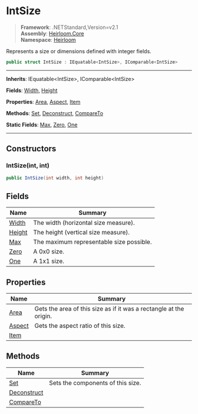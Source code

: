 # IntSize

> **Framework**: .NETStandard,Version=v2.1  
> **Assembly**: [Heirloom.Core][0]  
> **Namespace**: [Heirloom][0]  

Represents a size or dimensions defined with integer fields.

```cs
public struct IntSize : IEquatable<IntSize>, IComparable<IntSize>
```

--------------------------------------------------------------------------------

**Inherits**: IEquatable\<IntSize>, IComparable\<IntSize>

**Fields**: [Width][1], [Height][2]

**Properties**: [Area][3], [Aspect][4], [Item][5]

**Methods**: [Set][6], [Deconstruct][7], [CompareTo][8]

**Static Fields**: [Max][9], [Zero][10], [One][11]

--------------------------------------------------------------------------------

## Constructors

### IntSize(int, int)

```cs
public IntSize(int width, int height)
```

## Fields

| Name        | Summary                                  |
|-------------|------------------------------------------|
| [Width][1]  | The width (horizontal size measure).     |
| [Height][2] | The height (vertical size measure).      |
| [Max][9]    | The maximum representable size possible. |
| [Zero][10]  | A 0x0 size.                              |
| [One][11]   | A 1x1 size.                              |

## Properties

| Name        | Summary                                                            |
|-------------|--------------------------------------------------------------------|
| [Area][3]   | Gets the area of this size as if it was a rectangle at the origin. |
| [Aspect][4] | Gets the aspect ratio of this size.                                |
| [Item][5]   |                                                                    |

## Methods

| Name             | Summary                           |
|------------------|-----------------------------------|
| [Set][6]         | Sets the components of this size. |
| [Deconstruct][7] |                                   |
| [CompareTo][8]   |                                   |

[0]: ..\Heirloom.Core.md
[1]: Heirloom.IntSize.Width.md
[2]: Heirloom.IntSize.Height.md
[3]: Heirloom.IntSize.Area.md
[4]: Heirloom.IntSize.Aspect.md
[5]: Heirloom.IntSize.Item.md
[6]: Heirloom.IntSize.Set.md
[7]: Heirloom.IntSize.Deconstruct.md
[8]: Heirloom.IntSize.CompareTo.md
[9]: Heirloom.IntSize.Max.md
[10]: Heirloom.IntSize.Zero.md
[11]: Heirloom.IntSize.One.md

